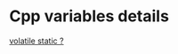 
# Cpp variables details

[ volatile static ?](https://magicjackting.pixnet.net/blog/post/71949519-c-%E8%AA%9E%E8%A8%80:%E9%97%9C%E6%96%BC%E8%AE%8A%E6%95%B8%E7%9A%84%E4%BA%8C%E4%B8%89%E4%BA%8B)
